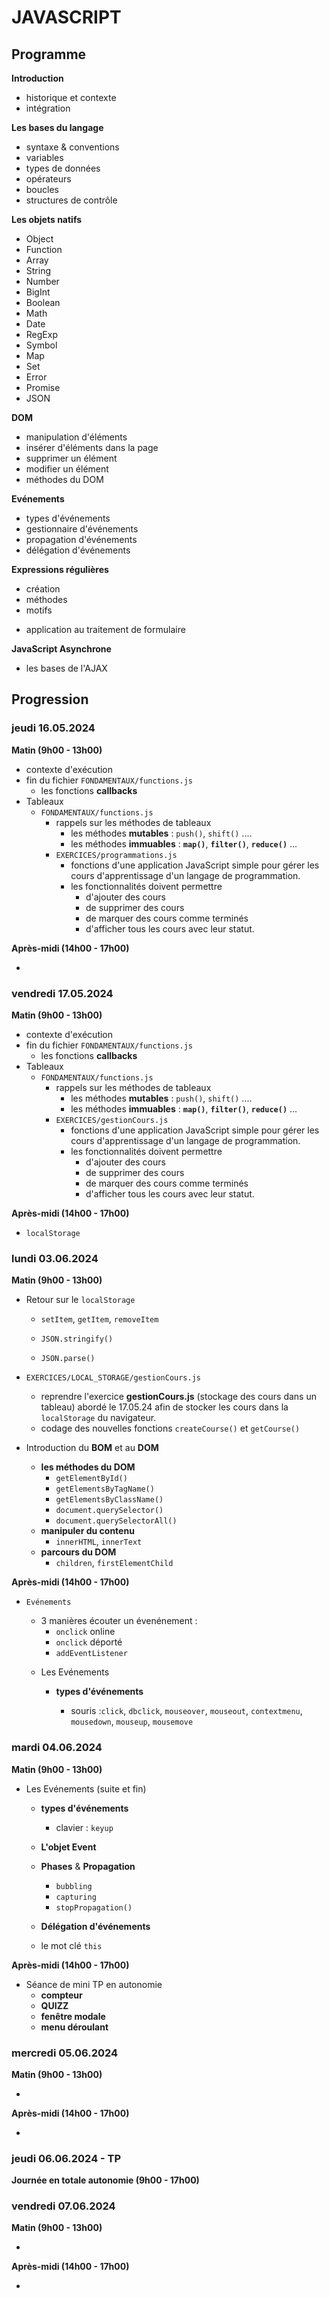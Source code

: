 # JAVASCRIPT

## Programme

**Introduction**

- historique et contexte
- intégration

**Les bases du langage**

- syntaxe & conventions
- variables
- types de données
- opérateurs 
- boucles
- structures de contrôle

**Les objets natifs**

- Object
- Function
- Array
- String
- Number
- BigInt
- Boolean
- Math
- Date
- RegExp
- Symbol
- Map
- Set
- Error
- Promise
- JSON

**DOM**

- manipulation d'éléments
- insérer d'éléments dans la page
- supprimer un élément
- modifier un élément
- méthodes du DOM

**Evénements**

- types d'événements
- gestionnaire d'événements
- propagation d'événements
- délégation d'événements

**Expressions régulières**

- création
- méthodes
- motifs

* application au traitement de formulaire

**JavaScript Asynchrone**

- les bases de l'AJAX

## Progression

### jeudi 16.05.2024

**Matin (9h00 - 13h00)**

* contexte d'exécution
* fin du fichier `FONDAMENTAUX/functions.js`
  * les fonctions **callbacks**
* Tableaux
  * `FONDAMENTAUX/functions.js`
    * rappels sur les méthodes de tableaux
      * les méthodes **mutables** : `push()`, `shift()` .... 
      * les méthodes **immuables** : **`map()`**, **`filter()`**, **`reduce()`** ...
    * `EXERCICES/programmations.js`
      * fonctions d'une application JavaScript simple pour gérer les cours d'apprentissage d'un langage de programmation.
      * les fonctionnalités doivent permettre 
        * d'ajouter des cours
        * de supprimer des cours
        * de marquer des cours comme terminés
        * d'afficher tous les cours avec leur statut.

**Après-midi (14h00 - 17h00)**

* 

### vendredi 17.05.2024

**Matin (9h00 - 13h00)**

* contexte d'exécution
* fin du fichier `FONDAMENTAUX/functions.js`
  * les fonctions **callbacks**
* Tableaux
  * `FONDAMENTAUX/functions.js`
    * rappels sur les méthodes de tableaux
      * les méthodes **mutables** : `push()`, `shift()` .... 
      * les méthodes **immuables** : **`map()`**, **`filter()`**, **`reduce()`** ...
    * `EXERCICES/gestionCours.js`
      * fonctions d'une application JavaScript simple pour gérer les cours d'apprentissage d'un langage de programmation.
      * les fonctionnalités doivent permettre 
        * d'ajouter des cours
        * de supprimer des cours
        * de marquer des cours comme terminés
        * d'afficher tous les cours avec leur statut.

**Après-midi (14h00 - 17h00)**

* `localStorage`

### lundi 03.06.2024

**Matin (9h00 - 13h00)**

* Retour sur le `localStorage`

  * `setItem`, `getItem`, `removeItem`

  * `JSON.stringify()`

  * `JSON.parse()`
* `EXERCICES/LOCAL_STORAGE/gestionCours.js`

  * reprendre l'exercice **gestionCours.js** (stockage des cours dans un tableau) abordé le 17.05.24 afin de stocker les cours dans la `localStorage` du navigateur.
  * codage des nouvelles fonctions `createCourse()` et `getCourse()`
* Introduction du **BOM** et au **DOM**

  * **les méthodes du DOM**
    * `getElementById()`
    * `getElementsByTagName()`
    * `getElementsByClassName()`
    *  `document.querySelector()`
    * `document.querySelectorAll()`
  * **manipuler du contenu**
    * `innerHTML`, `innerText`
  * **parcours du DOM** 
    * `children`, `firstElementChild`
  

**Après-midi (14h00 - 17h00)**

* `Evénements`

  * 3 manières écouter un évenénement :
    * `onclick` online
    * `onclick` déporté
    * `addEventListener`


  - Les Evénements

    
    - **types d'événements**

      - souris :`click`, `dbclick`, `mouseover`, `mouseout`, `contextmenu`, `mousedown`, `mouseup`, `mousemove`
    
    
    

### mardi 04.06.2024

**Matin (9h00 - 13h00)**

* Les Evénements (suite et fin)

  * **types d'événements**
    * clavier : `keyup`

  * **L'objet Event**

  * **Phases** & **Propagation**
    * `bubbling`
    * `capturing`
    * `stopPropagation()`
  * **Délégation d'événements**
  * le mot clé `this`

**Après-midi (14h00 - 17h00)**

* Séance de mini TP en autonomie
  * **compteur**
  * **QUIZZ**
  * **fenêtre modale**
  * **menu déroulant**


### mercredi 05.06.2024

**Matin (9h00 - 13h00)**

* 

**Après-midi (14h00 - 17h00)**

* 

### jeudi 06.06.2024 - TP

**Journée en totale autonomie (9h00 - 17h00)**

### vendredi 07.06.2024

**Matin (9h00 - 13h00)**

* 

**Après-midi (14h00 - 17h00)**

* 
